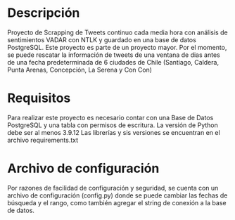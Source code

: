 # Descripción

Proyecto de Scrapping de Tweets continuo cada media hora con análisis de sentimientos VADAR con NTLK y guardado en una base de datos PostgreSQL. Este proyecto es parte de un proyecto mayor.
Por el momento, se puede rescatar la información de tweets de una ventana de dias antes de una fecha predeterminada de 6 ciudades de Chile (Santiago, Caldera, Punta Arenas, Concepción, La Serena y Con Con)

# Requisitos

Para realizar este proyecto es necesario contar con una Base de Datos PostgreSQL y una tabla con permisos de escritura.
La versión de Python debe ser al menos 3.9.12
Las librerías y sis versiones se encuentran en el archivo requirements.txt

# Archivo de configuración

Por razones de facilidad de configuración y seguridad, se cuenta con un archivo de configuración (config.py) donde se puede cambiar las fechas de búsqueda y el rango, como también agregar el string de conexión a la base de datos.

